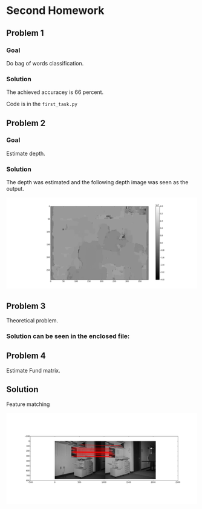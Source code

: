 # Second Homework

## Problem 1

### Goal

Do bag of words classification.

### Solution

The achieved accuracey is 66 percent.

Code is in the ```first_task.py```

## Problem 2

### Goal

Estimate depth.

### Solution

The depth was estimated and the following depth image was seen as the output.

![Alt text](depth_image.png?raw=true "Optional Title")

## Problem 3

Theoretical problem.

### Solution can be seen in the enclosed file:

## Problem 4

Estimate Fund matrix.

## Solution

Feature matching

![Alt text](matches.png?raw=true "Optional Title")

